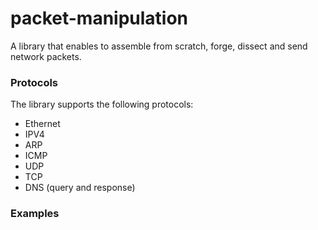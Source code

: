 # packet-manipulation
A library that enables to assemble from scratch, forge, dissect and send network packets.

### Protocols
The library supports the following protocols:
* Ethernet
* IPV4
* ARP
* ICMP
* UDP
* TCP
* DNS (query and response)

### Examples
```Python

```
